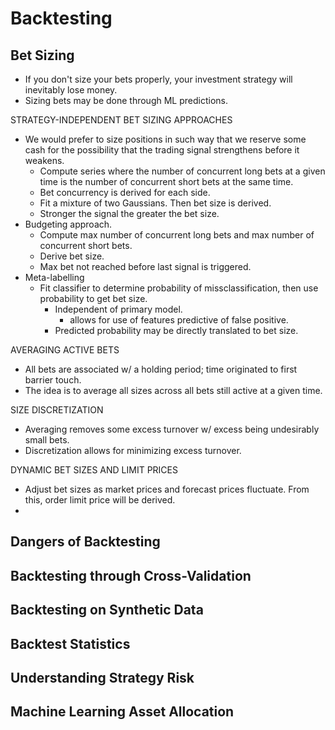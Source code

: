 # Backtesting 

## Bet Sizing
 - If you don't size your bets properly, your investment strategy will inevitably lose money.
 - Sizing bets may be done through ML predictions.

STRATEGY-INDEPENDENT BET SIZING APPROACHES
- We would prefer to size positions in such way that we reserve some cash for the possibility that the trading signal strengthens before it weakens.
  - Compute series where the number of concurrent long bets at a given time is the number of concurrent short bets at the same time. 
  - Bet concurrency is derived for each side. 
  - Fit a mixture of two Gaussians. Then bet size is derived. 
  - Stronger the signal the greater the bet size. 
- Budgeting approach.
  - Compute max number of concurrent long bets and max number of concurrent short bets. 
  - Derive bet size. 
  - Max bet not reached before last signal is triggered. 
- Meta-labelling
  - Fit classifier to determine probability of missclassification, then use probability to get bet size.
    - Independent of primary model.
      - allows for use of features predictive of false positive.
    - Predicted probability may be directly translated to bet size. 
    
AVERAGING ACTIVE BETS
- All bets are associated w/ a holding period; time originated to first barrier touch. 
- The idea is to average all sizes across all bets still active at a given time. 

SIZE DISCRETIZATION
- Averaging removes some excess turnover w/ excess being undesirably small bets. 
- Discretization allows for minimizing excess turnover. 

DYNAMIC BET SIZES AND LIMIT PRICES
- Adjust bet sizes as market prices and forecast prices fluctuate. From this, order limit price will be derived.
- 

## Dangers of Backtesting

## Backtesting through Cross-Validation

## Backtesting on Synthetic Data

## Backtest Statistics

## Understanding Strategy Risk

## Machine Learning Asset Allocation
